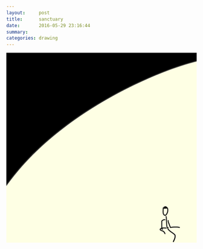 ```yaml
---
layout:     post
title:      sanctuary
date:       2016-05-29 23:16:44
summary:    
categories: drawing
---
```

![sanctuary](/images/diary/sanctuary.png "everyone needs one.")
